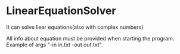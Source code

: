 # LinearEquationSolver
It can solve liear equations(also with complex numbers)

All info about equation must be provided when starting the program.
Example of args "-in in.txt -out out.txt".
